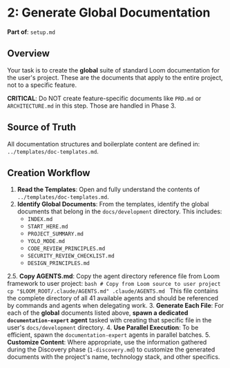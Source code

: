 # 2: Generate Global Documentation

**Part of**: `setup.md`

## Overview

Your task is to create the **global** suite of standard Loom documentation for the user's project. These are the documents that apply to the entire project, not to a specific feature.

**CRITICAL**: Do NOT create feature-specific documents like `PRD.md` or `ARCHITECTURE.md` in this step. Those are handled in Phase 3.

## Source of Truth

All documentation structures and boilerplate content are defined in: `../templates/doc-templates.md`.

## Creation Workflow

1.  **Read the Templates**: Open and fully understand the contents of `../templates/doc-templates.md`.
2.  **Identify Global Documents**: From the templates, identify the global documents that belong in the `docs/development` directory. This includes:
    *   `INDEX.md`
    *   `START_HERE.md`
    *   `PROJECT_SUMMARY.md`
    *   `YOLO_MODE.md`
    *   `CODE_REVIEW_PRINCIPLES.md`
    *   `SECURITY_REVIEW_CHECKLIST.md`
    *   `DESIGN_PRINCIPLES.md`

2.5. **Copy AGENTS.md**: Copy the agent directory reference file from Loom framework to user project:
    ```bash
    # Copy from Loom source to user project
    cp "$LOOM_ROOT/.claude/AGENTS.md" .claude/AGENTS.md
    ```
    This file contains the complete directory of all 41 available agents and should be referenced by commands and agents when delegating work.
3.  **Generate Each File**: For each of the **global** documents listed above, **spawn a dedicated `documentation-expert` agent** tasked with creating that specific file in the user's `docs/development` directory.
4.  **Use Parallel Execution**: To be efficient, spawn the `documentation-expert` agents in parallel batches.
5.  **Customize Content**: Where appropriate, use the information gathered during the Discovery phase (`1-discovery.md`) to customize the generated documents with the project's name, technology stack, and other specifics.

